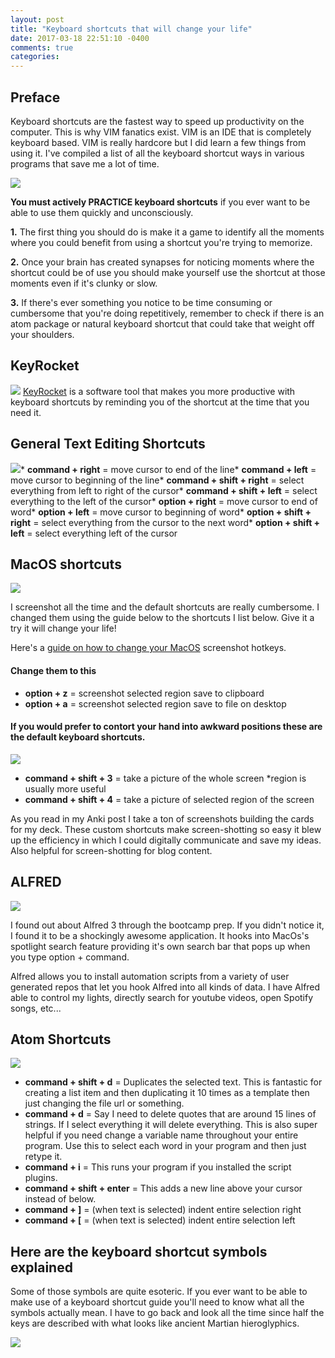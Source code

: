 ```yaml
---
layout: post
title: "Keyboard shortcuts that will change your life"
date: 2017-03-18 22:51:10 -0400
comments: true
categories:
---
```

## Preface

Keyboard shortcuts are the fastest way to speed up productivity on the computer. This is why VIM fanatics exist. VIM is an IDE that is completely keyboard based. VIM is really hardcore but I did learn a few things from using it. I've compiled a list of all the keyboard shortcut ways in various programs that save me a lot of time. 

![](/images/keyboard-techniques/keyboard.jpg)

**You must actively PRACTICE keyboard shortcuts** if you ever want to be able to use them quickly and unconsciously.

**1.** The first thing you should do is make it a game to identify all the moments where you could benefit from using a shortcut you're trying to memorize.

**2.** Once your brain has created synapses for noticing moments where the shortcut could be of use you should make yourself use the shortcut at those moments even if it's clunky or slow.

**3.** If there's ever something you notice to be time consuming or cumbersome that you're doing repetitively, remember to check if there is an atom package or natural keyboard shortcut that could take that weight off your shoulders.

## KeyRocket

![](/images/keyboard-techniques/keyrocket.jpg) [KeyRocket](http://www.veodin.com/keyrocket/) is a software tool that makes you more productive with keyboard shortcuts by reminding you of the shortcut at the time that you need it.

## General Text Editing Shortcuts

![](/images/keyboard-techniques/textediting.jpg)*   **command + right** = move cursor to end of the line*   **command + left** = move cursor to beginning of the line*   **command + shift + right** = select everything from left to right of the cursor*   **command + shift + left** = select everything to the left of the cursor*   **option + right** = move cursor to end of word*   **option + left** = move cursor to beginning of word*   **option + shift + right** = select everything from the cursor to the next word*   **option + shift + left** = select everything left of the cursor

## MacOS shortcuts

![](/images/keyboard-techniques/macss.jpg)

I screenshot all the time and the default shortcuts are really cumbersome. I changed them using the guide below to the shortcuts I list below. Give it a try it will change your life!

Here's a [guide on how to change your MacOS](http://digbyshelp.blogspot.com/2011/03/imac-change-keyboard-shortcuts-for.html) screenshot hotkeys.

#### Change them to this

*   **option + z** = screenshot selected region save to clipboard
*   **option + a** = screenshot selected region save to file on desktop

#### If you would prefer to contort your hand into awkward positions these are the default keyboard shortcuts.

![](/images/keyboard-techniques/oldssmethod.jpg)

*   **command + shift + 3** = take a picture of the whole screen *region is usually more useful
*   **command + shift + 4** = take a picture of selected region of the screen

As you read in my Anki post I take a ton of screenshots building the cards for my deck. These custom shortcuts make screen-shotting so easy it blew up the efficiency in which I could digitally communicate and save my ideas. Also helpful for screen-shotting for blog content.

## ALFRED

![](/images/keyboard-techniques/alfredspotify.jpg)

I found out about Alfred 3 through the bootcamp prep. If you didn't notice it, I found it to be a shockingly awesome application. It hooks into MacOs's spotlight search feature providing it's own search bar that pops up when you type option + command.

Alfred allows you to install automation scripts from a variety of user generated repos that let you hook Alfred into all kinds of data. I have Alfred able to control my lights, directly search for youtube videos, open Spotify songs, etc...

## Atom Shortcuts

![](/images/keyboard-techniques/atom-cheat-sheet.png)

*   **command + shift + d** = Duplicates the selected text. This is fantastic for creating a list item and then duplicating it 10 times as a template then just changing the file url or something.
*   **command + d** = Say I need to delete quotes that are around 15 lines of strings. If I select everything it will delete everything. This is also super helpful if you need change a variable name throughout your entire program. Use this to select each word in your program and then just retype it.
*   **command + i** = This runs your program if you installed the script plugins.
*   **command + shift + enter** = This adds a new line above your cursor instead of below.
*   **command + ]** = (when text is selected) indent entire selection right
*   **command + [** = (when text is selected) indent entire selection left

## Here are the keyboard shortcut symbols explained

Some of those symbols are quite esoteric. If you ever want to be able to make use of a keyboard shortcut guide you'll need to know what all the symbols actually mean. I have to go back and look all the time since half the keys are described with what looks like ancient Martian hieroglyphics.

![](/images/keyboard-techniques/mac-keyboard-symbols.jpg)